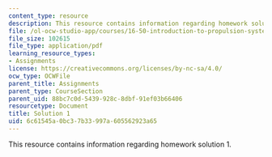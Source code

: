 ```yaml
---
content_type: resource
description: This resource contains information regarding homework solution 1.
file: /ol-ocw-studio-app/courses/16-50-introduction-to-propulsion-systems-spring-2012/6c61545a0bc37b33997a605562923a65_MIT16_50S12_sol1.pdf
file_size: 102615
file_type: application/pdf
learning_resource_types:
- Assignments
license: https://creativecommons.org/licenses/by-nc-sa/4.0/
ocw_type: OCWFile
parent_title: Assignments
parent_type: CourseSection
parent_uid: 88bc7c0d-5439-928c-8dbf-91ef03b66406
resourcetype: Document
title: Solution 1
uid: 6c61545a-0bc3-7b33-997a-605562923a65
---
```

This resource contains information regarding homework solution 1.